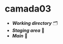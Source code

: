# camada03

- **_Working directory_** :card_index_dividers: 
- **_Staging area_** :dizzy:
- **_Main_** :triangular_flag_on_post: